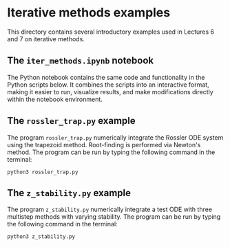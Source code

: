 # Iterative methods examples

This directory contains several introductory examples used in Lectures 6 and 7 on iterative methods.

## The `iter_methods.ipynb` notebook

The Python notebook contains the same code and functionality in the Python scripts below. It combines the scripts into an interactive format, making it easier to run, visualize results, and make modifications directly within the notebook environment. 

## The `rossler_trap.py` example

The program `rossler_trap.py` numerically integrate the Rossler ODE system using the trapezoid method. Root-finding is performed via Newton's method. The program can be run by typing the following command in the terminal:

```Shell
python3 rossler_trap.py
```

## The `z_stability.py` example

The program `z_stability.py` numerically integrate a test ODE with three multistep methods with varying stability. The program can be run by typing the following command in the terminal:

```Shell
python3 z_stability.py
```


